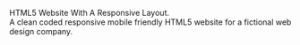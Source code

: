 HTML5 Website With A Responsive Layout.<br>
A clean coded responsive mobile friendly HTML5 website for a fictional web design company.
